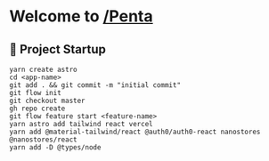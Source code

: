 # Welcome to [/Penta](https://slash-penta.vercel.app)

## 🚀 Project Startup

```
yarn create astro
cd <app-name>
git add . && git commit -m "initial commit"
git flow init
git checkout master
gh repo create
git flow feature start <feature-name>
yarn astro add tailwind react vercel
yarn add @material-tailwind/react @auth0/auth0-react nanostores @nanostores/react
yarn add -D @types/node
```
